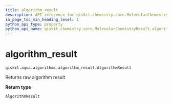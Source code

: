 ```yaml
---
title: algorithm_result
description: API reference for qiskit.chemistry.core.MolecularChemistryResult.algorithm_result
in_page_toc_min_heading_level: 1
python_api_type: property
python_api_name: qiskit.chemistry.core.MolecularChemistryResult.algorithm_result
---
```


# algorithm\_result

<span id="qiskit.chemistry.core.MolecularChemistryResult.algorithm_result" />

`qiskit.aqua.algorithms.algorithm_result.AlgorithmResult`

Returns raw algorithm result

**Return type**

`AlgorithmResult`

